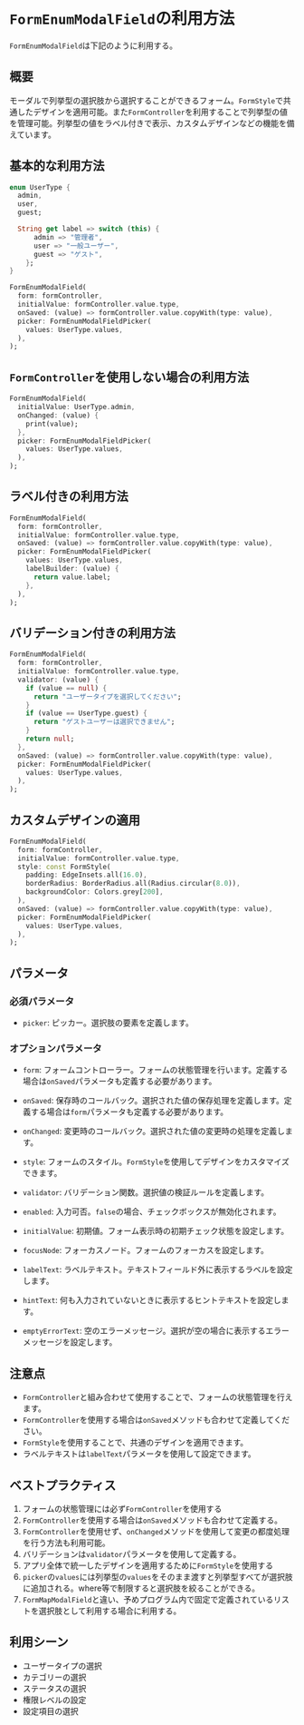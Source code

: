 # `FormEnumModalField`の利用方法

`FormEnumModalField`は下記のように利用する。

## 概要

モーダルで列挙型の選択肢から選択することができるフォーム。`FormStyle`で共通したデザインを適用可能。また`FormController`を利用することで列挙型の値を管理可能。列挙型の値をラベル付きで表示、カスタムデザインなどの機能を備えています。

## 基本的な利用方法

```dart
enum UserType {
  admin,
  user,
  guest;

  String get label => switch (this) {
      admin => "管理者",
      user => "一般ユーザー",
      guest => "ゲスト",
    };
}

FormEnumModalField(
  form: formController,
  initialValue: formController.value.type,
  onSaved: (value) => formController.value.copyWith(type: value),
  picker: FormEnumModalFieldPicker(
    values: UserType.values,
  ),
);
```

## `FormController`を使用しない場合の利用方法

```dart
FormEnumModalField(
  initialValue: UserType.admin,
  onChanged: (value) {
    print(value);
  },
  picker: FormEnumModalFieldPicker(
    values: UserType.values,
  ),
);
```

## ラベル付きの利用方法

```dart
FormEnumModalField(
  form: formController,
  initialValue: formController.value.type,
  onSaved: (value) => formController.value.copyWith(type: value),
  picker: FormEnumModalFieldPicker(
    values: UserType.values,
    labelBuilder: (value) {
      return value.label;
    },
  ),
);
```

## バリデーション付きの利用方法

```dart
FormEnumModalField(
  form: formController,
  initialValue: formController.value.type,
  validator: (value) {
    if (value == null) {
      return "ユーザータイプを選択してください";
    }
    if (value == UserType.guest) {
      return "ゲストユーザーは選択できません";
    }
    return null;
  },
  onSaved: (value) => formController.value.copyWith(type: value),
  picker: FormEnumModalFieldPicker(
    values: UserType.values,
  ),
);
```

## カスタムデザインの適用

```dart
FormEnumModalField(
  form: formController,
  initialValue: formController.value.type,
  style: const FormStyle(
    padding: EdgeInsets.all(16.0),
    borderRadius: BorderRadius.all(Radius.circular(8.0)),
    backgroundColor: Colors.grey[200],
  ),
  onSaved: (value) => formController.value.copyWith(type: value),
  picker: FormEnumModalFieldPicker(
    values: UserType.values,
  ),
);
```

## パラメータ

### 必須パラメータ
- `picker`: ピッカー。選択肢の要素を定義します。

### オプションパラメータ
- `form`: フォームコントローラー。フォームの状態管理を行います。定義する場合は`onSaved`パラメータも定義する必要があります。
- `onSaved`: 保存時のコールバック。選択された値の保存処理を定義します。定義する場合は`form`パラメータも定義する必要があります。
- `onChanged`: 変更時のコールバック。選択された値の変更時の処理を定義します。
- `style`: フォームのスタイル。`FormStyle`を使用してデザインをカスタマイズできます。
- `validator`: バリデーション関数。選択値の検証ルールを定義します。
- `enabled`: 入力可否。`false`の場合、チェックボックスが無効化されます。
- `initialValue`: 初期値。フォーム表示時の初期チェック状態を設定します。
- `focusNode`: フォーカスノード。フォームのフォーカスを設定します。

- `labelText`: ラベルテキスト。テキストフィールド外に表示するラベルを設定します。
- `hintText`: 何も入力されていないときに表示するヒントテキストを設定します。
- `emptyErrorText`: 空のエラーメッセージ。選択が空の場合に表示するエラーメッセージを設定します。

## 注意点

- `FormController`と組み合わせて使用することで、フォームの状態管理を行えます。
- `FormController`を使用する場合は`onSaved`メソッドも合わせて定義してください。
- `FormStyle`を使用することで、共通のデザインを適用できます。
- ラベルテキストは`labelText`パラメータを使用して設定できます。

## ベストプラクティス

1. フォームの状態管理には必ず`FormController`を使用する
2. `FormController`を使用する場合は`onSaved`メソッドも合わせて定義する。
3. `FormController`を使用せず、`onChanged`メソッドを使用して変更の都度処理を行う方法も利用可能。
4. バリデーションは`validator`パラメータを使用して定義する。
5. アプリ全体で統一したデザインを適用するために`FormStyle`を使用する
6. `picker`の`values`には列挙型の`values`をそのまま渡すと列挙型すべてが選択肢に追加される。where等で制限すると選択肢を絞ることができる。
7. `FormMapModalField`と違い、予めプログラム内で固定で定義されているリストを選択肢として利用する場合に利用する。

## 利用シーン

- ユーザータイプの選択
- カテゴリーの選択
- ステータスの選択
- 権限レベルの設定
- 設定項目の選択
